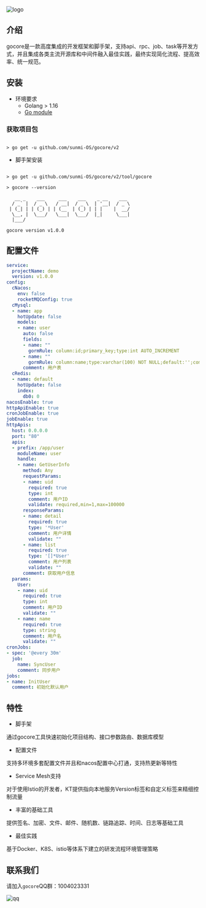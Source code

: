 ![logo](https://file.cdn.sunmi.com/logo.png?x-oss-process=image/resize,h_200)

介绍
---

gocore是一款高度集成的开发框架和脚手架，支持api、rpc、job、task等开发方式，并且集成各类主流开源库和中间件融入最佳实践，最终实现简化流程、提高效率、统一规范。


## 安装

- 环境要求
  - Golang > 1.16
  - [Go module](https://github.com/golang/go/wiki/Modules)
  

### 获取项目包

```

> go get -u github.com/sunmi-OS/gocore/v2

```

* 脚手架安装
```

> go get -u github.com/sunmi-OS/gocore/v2/tool/gocore

> gocore --version

   __ _    ___     ___    ___    _ __    ___
  / _` |  / _ \   / __|  / _ \  | '__|  / _ \
 | (_| | | (_) | | (__  | (_) | | |    |  __/
  \__, |  \___/   \___|  \___/  |_|     \___|
  |___/

gocore version v1.0.0

```

## 配置文件

```yaml
service:
  projectName: demo
  version: v1.0.0
config:
  cNacos:
    env: false
    rocketMQConfig: true
  cMysql:
  - name: app
    hotUpdate: false
    models:
    - name: user
      auto: false
      fields:
      - name: ""
        gormRule: column:id;primary_key;type:int AUTO_INCREMENT
      - name: ""
        gormRule: column:name;type:varchar(100) NOT NULL;default:'';comment:'用户名';unique_index
      comment: 用户表
  cRedis:
  - name: default
    hotUpdate: false
    index:
      db0: 0
nacosEnable: true
httpApiEnable: true
cronJobEnable: true
jobEnable: true
httpApis:
  host: 0.0.0.0
  port: "80"
  apis:
  - prefix: /app/user
    moduleName: user
    handle:
    - name: GetUserInfo
      method: Any
      requestParams:
      - name: uid
        required: true
        type: int
        comment: 用户ID
        validate: required,min=1,max=100000
      responseParams:
      - name: detail
        required: true
        type: '*User'
        comment: 用户详情
        validate: ""
      - name: list
        required: true
        type: '[]*User'
        comment: 用户列表
        validate: ""
      comment: 获取用户信息
  params:
    User:
    - name: uid
      required: true
      type: int
      comment: 用户ID
      validate: ""
    - name: name
      required: true
      type: string
      comment: 用户名
      validate: ""
cronJobs:
- spec: '@every 30m'
  job:
    name: SyncUser
    comment: 同步用户
jobs:
- name: InitUser
  comment: 初始化默认用户
```


## 特性

* 脚手架

通过gocore工具快速初始化项目结构、接口参数路由、数据库模型

* 配置文件

支持多环境多套配置文件并且和nacos配置中心打通，支持热更新等特性

* Service Mesh支持

对于使用Istio的开发者，KT提供指向本地服务Version标签和自定义标签来精细控制流量

* 丰富的基础工具

提供签名、加密、文件、邮件、随机数、链路追踪、时间、日志等基础工具

* 最佳实践

基于Docker、K8S、istio等体系下建立的研发流程环境管理策略

## 联系我们

请加入`gocore`QQ群：1004023331

![qq](https://file.cdn.sunmi.com/qq.png?x-oss-process=image/resize,h_200)

